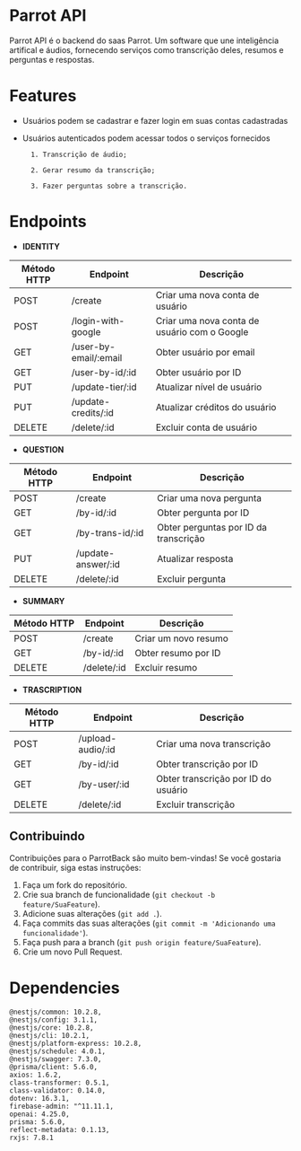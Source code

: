 # Parrot API

Parrot API é o backend do saas Parrot. Um software que une inteligência artifical e áudios, fornecendo serviços como transcrição deles, resumos e perguntas e respostas.

# Features

* Usuários podem se cadastrar e fazer login em suas contas cadastradas
* Usuários autenticados podem acessar todos o serviços fornecidos

		1. Transcrição de áudio;

		2. Gerar resumo da transcrição;

		3. Fazer perguntas sobre a transcrição.

# Endpoints

* **IDENTITY**

| Método HTTP | Endpoint              | Descrição                                      |
|-------------|-----------------------|------------------------------------------------|
| POST        | /create               | Criar uma nova conta de usuário                |
| POST        | /login-with-google    | Criar uma nova conta de usuário com o Google   |
| GET         | /user-by-email/:email | Obter usuário por email                        |
| GET         | /user-by-id/:id       | Obter usuário por ID                           |
| PUT         | /update-tier/:id      | Atualizar nível de usuário                     |
| PUT         | /update-credits/:id   | Atualizar créditos do usuário                  |
| DELETE      | /delete/:id           | Excluir conta de usuário                       |

* **QUESTION**

| Método HTTP | Endpoint              | Descrição                               |
|-------------|-----------------------|-----------------------------------------|
| POST        | /create               | Criar uma nova pergunta                 |
| GET         | /by-id/:id            | Obter pergunta por ID                   |
| GET         | /by-trans-id/:id      | Obter perguntas por ID da transcrição   |
| PUT         | /update-answer/:id    | Atualizar resposta                      |
| DELETE      | /delete/:id           | Excluir pergunta                        |

* **SUMMARY**

| Método HTTP | Endpoint         | Descrição                               |
|-------------|------------------|-----------------------------------------|
| POST        | /create          | Criar um novo resumo                    |
| GET         | /by-id/:id       | Obter resumo por ID                     |
| DELETE      | /delete/:id      | Excluir resumo                          |

* **TRASCRIPTION**

| Método HTTP | Endpoint                  | Descrição                               |
|-------------|---------------------------|-----------------------------------------|
| POST        | /upload-audio/:id         | Criar uma nova transcrição              |
| GET         | /by-id/:id                | Obter transcrição por ID                |
| GET         | /by-user/:id              | Obter transcrição por ID do usuário     |
| DELETE      | /delete/:id               | Excluir transcrição                     |


## Contribuindo

Contribuições para o ParrotBack são muito bem-vindas! Se você gostaria de contribuir, siga estas instruções:

1. Faça um fork do repositório.
2. Crie sua branch de funcionalidade (`git checkout -b feature/SuaFeature`).
3. Adicione suas alterações (`git add .`).
3. Faça commits das suas alterações (`git commit -m 'Adicionando uma funcionalidade'`).
4. Faça push para a branch (`git push origin feature/SuaFeature`).
5. Crie um novo Pull Request.

# Dependencies

	@nestjs/common: 10.2.8,
	@nestjs/config: 3.1.1,
	@nestjs/core: 10.2.8,
	@nestjs/cli: 10.2.1,
	@nestjs/platform-express: 10.2.8,
	@nestjs/schedule: 4.0.1,
	@nestjs/swagger: 7.3.0,
	@prisma/client: 5.6.0,
	axios: 1.6.2,
	class-transformer: 0.5.1,
	class-validator: 0.14.0,
	dotenv: 16.3.1,
	firebase-admin: "^11.11.1,
	openai: 4.25.0,
	prisma: 5.6.0,
	reflect-metadata: 0.1.13,
	rxjs: 7.8.1
